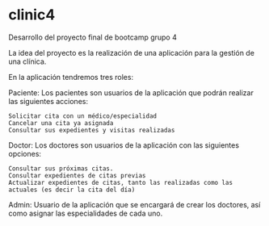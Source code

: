 # clinic4

Desarrollo del proyecto final de bootcamp grupo 4

La idea del proyecto es la realización de una aplicación para la gestión de una clínica.

En la aplicación tendremos tres roles:

Paciente: Los pacientes son usuarios de la aplicación que podrán realizar las siguientes acciones:

    Solicitar cita con un médico/especialidad
    Cancelar una cita ya asignada
    Consultar sus expedientes y visitas realizadas

Doctor: Los doctores son usuarios de la aplicación con las siguientes opciones:

    Consultar sus próximas citas.
    Consultar expedientes de citas previas
    Actualizar expedientes de citas, tanto las realizadas como las actuales (es decir la cita del día)

Admin: Usuario de la aplicación que se encargará de crear los doctores, así como asignar las especialidades de cada uno.
